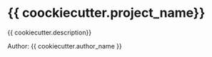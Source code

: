 # {{ coockiecutter.project_name}}
{{ cookiecutter.description}}

Author: {{ cookiecutter.author_name }}
